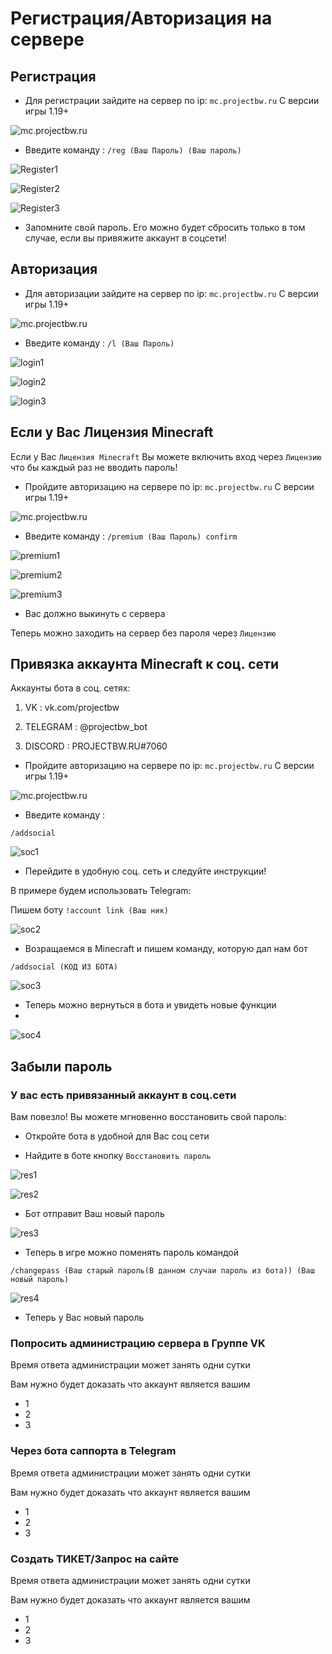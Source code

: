 # Регистрация/Авторизация на сервере

## Регистрация
- Для регистрации зайдите на сервер по ip: `mc.projectbw.ru` С версии игры 1.19+
<!-- you don't need to prepend `/bar/` to `/images/hero.png` manually -->
![mc.projectbw.ru](/images/mc.projectbw.ru.png)

- Введите команду : 
`/reg (Ваш Пароль) (Ваш пароль)`
<!-- you don't need to prepend `/bar/` to `/images/hero.png` manually -->
![Register1](/images/register/register1.png)

![Register2](/images/register/register2.png)

![Register3](/images/register/register3.png)

- Запомните свой пароль. Его можно будет сбросить только в том случае, если вы привяжите аккаунт в соцсети!

## Авторизация
- Для авторизации зайдите на сервер по ip: `mc.projectbw.ru` С версии игры 1.19+
<!-- you don't need to prepend `/bar/` to `/images/hero.png` manually -->
![mc.projectbw.ru](/images/mc.projectbw.ru.png)

- Введите команду : 
`/l (Ваш Пароль)`
<!-- you don't need to prepend `/bar/` to `/images/hero.png` manually -->
![login1](/images/register/login1.png)

![login2](/images/register/login2.png)

![login3](/images/register/login3.png)

## Если у Вас Лицензия Minecraft

Если у Вас `Лицензия Minecraft` Вы можете включить вход через `Лицензию` что бы каждый раз не вводить пароль!
- Пройдите авторизацию на сервере по ip: `mc.projectbw.ru` С версии игры 1.19+
<!-- you don't need to prepend `/bar/` to `/images/hero.png` manually -->
![mc.projectbw.ru](/images/mc.projectbw.ru.png)

- Введите команду :
`/premium (Ваш Пароль) confirm`
<!-- you don't need to prepend `/bar/` to `/images/hero.png` manually -->
![premium1](/images/register/premium1.png)

![premium2](/images/register/premium2.png)

![premium3](/images/register/premium3.png)

- Вас должно выкинуть с сервера

Теперь можно заходить на сервер без пароля через `Лицензию`

## Привязка аккаунта Minecraft к соц. сети

Аккаунты бота в соц. сетях:

1) VK : vk.com/projectbw

2) TELEGRAM :  @projectbw_bot 

3) DISCORD : PROJECTBW.RU#7060

- Пройдите авторизацию на сервере по ip: `mc.projectbw.ru` С версии игры 1.19+
<!-- you don't need to prepend `/bar/` to `/images/hero.png` manually -->
![mc.projectbw.ru](/images/mc.projectbw.ru.png)

- Введите команду :

`/addsocial`

![soc1](/images/register/soc1.png)

- Перейдите в удобную соц. сеть и следуйте инструкции!

В примере будем использовать Telegram:

Пишем боту `!account link (Ваш ник)`

![soc2](/images/register/soc2.png)

- Возращаемся в Minecraft и пишем команду, которую дал нам бот

`/addsocial (КОД ИЗ БОТА)`

![soc3](/images/register/soc3.png)

- Теперь можно вернуться в бота и увидеть новые функции
- 
![soc4](/images/register/soc4.png)

## Забыли пароль

### У вас есть привязанный аккаунт в соц.сети

Вам повезло! Вы можете мгновенно восстановить свой пароль:
- Откройте бота в удобной для Вас соц сети

- Найдите в боте кнопку `Восстановить пароль`

![res1](/images/register/res1.png)

![res2](/images/register/res2.png)

- Бот отправит Ваш новый пароль

![res3](/images/register/res3.png)

- Теперь в игре можно поменять пароль командой

`/changepass (Ваш старый пароль(В данном случаи пароль из бота)) (Ваш новый пароль)`

![res4](/images/register/res4.png)

- Теперь у Вас новый пароль

### Попросить администрацию сервера в Группе VK

Время ответа администрации может занять одни сутки

Вам нужно будет доказать что аккаунт является вашим
- 1
- 2
- 3
### Через бота саппорта в Telegram

Время ответа администрации может занять одни сутки

Вам нужно будет доказать что аккаунт является вашим
- 1
- 2
- 3
### Создать ТИКЕТ/Запрос на сайте

Время ответа администрации может занять одни сутки

Вам нужно будет доказать что аккаунт является вашим
- 1
- 2
- 3
